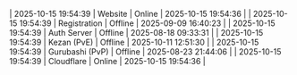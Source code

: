 | 2025-10-15 19:54:39 | Website | Online | 2025-10-15 19:54:36 |
| 2025-10-15 19:54:39 | Registration | Offline | 2025-09-09 16:40:23 |
| 2025-10-15 19:54:39 | Auth Server | Offline | 2025-08-18 09:33:31 |
| 2025-10-15 19:54:39 | Kezan (PvE) | Offline | 2025-10-11 12:51:30 |
| 2025-10-15 19:54:39 | Gurubashi (PvP) | Offline | 2025-08-23 21:44:06 |
| 2025-10-15 19:54:39 | Cloudflare | Online | 2025-10-15 19:54:36 |
